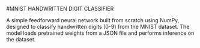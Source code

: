 #MNIST HANDWRITTEN DIGIT CLASSIFIER

A simple feedforward neural network built from scratch using NumPy, designed to classify handwritten digits (0-9) from the MNIST dataset.
The model loads pretrained weights from a JSON file and performs inference on the dataset.

